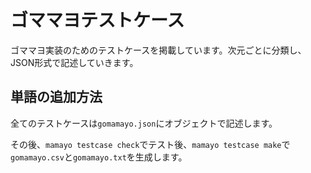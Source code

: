# ゴママヨテストケース

ゴママヨ実装のためのテストケースを掲載しています。次元ごとに分類し、JSON形式で記述していきます。

## 単語の追加方法

全てのテストケースは`gomamayo.json`にオブジェクトで記述します。

その後、`mamayo testcase check`でテスト後、`mamayo testcase make`で`gomamayo.csv`と`gomamayo.txt`を生成します。

